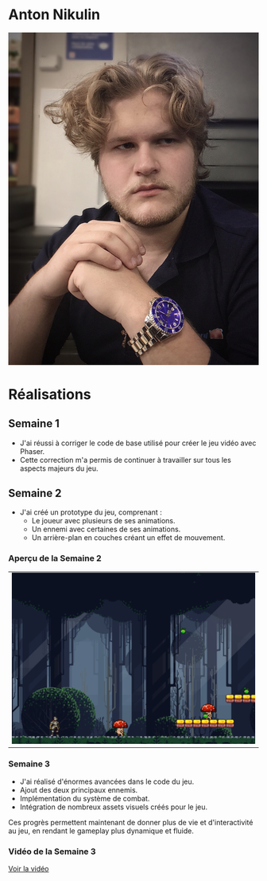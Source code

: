 # Anton Nikulin

 ![Anton Nikulin](/img/Image.jfif)

# Réalisations  

## Semaine 1  
- J'ai réussi à corriger le code de base utilisé pour créer le jeu vidéo avec Phaser.  
- Cette correction m'a permis de continuer à travailler sur tous les aspects majeurs du jeu.  

## Semaine 2  
- J'ai créé un prototype du jeu, comprenant :  
  - Le joueur avec plusieurs de ses animations.  
  - Un ennemi avec certaines de ses animations.
  - Un arrière-plan en couches créant un effet de mouvement.  


### Aperçu de la Semaine 2  
<table>
  <tr>
    <td><img src="semain2.png" alt="Image 1" ></td>
  </tr>
</table>

### Semaine 3  
- J'ai réalisé d'énormes avancées dans le code du jeu.  
- Ajout des deux principaux ennemis.  
- Implémentation du système de combat.  
- Intégration de nombreux assets visuels créés pour le jeu.  

Ces progrès permettent maintenant de donner plus de vie et d'interactivité au jeu, en rendant le gameplay plus dynamique et fluide.  

### Vidéo de la Semaine 3  
[Voir la vidéo](vid1.mov)

